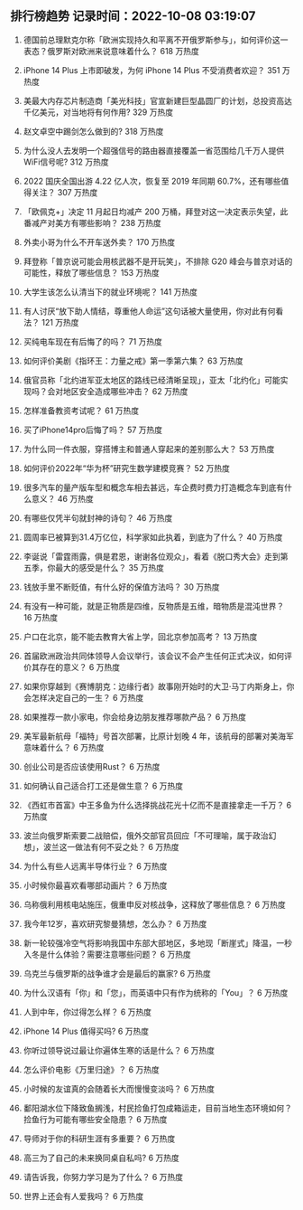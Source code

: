 
## 排行榜趋势 记录时间：2022-10-08 03:19:07
  
  1. 德国前总理默克尔称「欧洲实现持久和平离不开俄罗斯参与」，如何评价这一表态？俄罗斯对欧洲来说意味着什么？ 618 万热度
    
  2. iPhone 14 Plus 上市即破发，为何 iPhone 14 Plus 不受消费者欢迎？ 351 万热度
    
  3. 美最大内存芯片制造商「美光科技」官宣新建巨型晶圆厂的计划，总投资高达千亿美元，对当地将有何作用? 329 万热度
    
  4. 赵文卓空中踢剑怎么做到的? 318 万热度
    
  5. 为什么没人去发明一个超强信号的路由器直接覆盖一省范围给几千万人提供WiFi信号呢? 312 万热度
    
  6. 2022 国庆全国出游 4.22 亿人次，恢复至 2019 年同期 60.7%，还有哪些值得关注？ 307 万热度
    
  7. 「欧佩克+」决定 11 月起日均减产 200 万桶，拜登对这一决定表示失望，此番减产对美方有哪些影响？ 238 万热度
    
  8. 外卖小哥为什么不开车送外卖？ 170 万热度
    
  9. 拜登称「普京说可能会用核武器不是开玩笑」，不排除 G20 峰会与普京对话的可能性，释放了哪些信息？ 153 万热度
    
  10. 大学生该怎么认清当下的就业环境呢？ 141 万热度
    
  11. 有人讨厌“放下助人情结，尊重他人命运”这句话被大量使用，你对此有何看法？ 121 万热度
    
  12. 买纯电车现在有后悔了的吗？ 71 万热度
    
  13. 如何评价美剧《指环王：力量之戒》第一季第六集？ 63 万热度
    
  14. 俄官员称「北约进军亚太地区的路线已经清晰呈现」，亚太「北约化」可能实现吗？会对地区安全造成哪些冲击？ 62 万热度
    
  15. 怎样准备教资考试呢？ 61 万热度
    
  16. 买了iPhone14pro后悔了吗？ 57 万热度
    
  17. 为什么同一件衣服，穿搭博主和普通人穿起来的差别那么大？ 53 万热度
    
  18. 如何评价2022年“华为杯”研究生数学建模竞赛？ 52 万热度
    
  19. 很多汽车的量产版车型和概念车相去甚远，车企费时费力打造概念车到底有什么意义？ 46 万热度
    
  20. 有哪些仅凭半句就封神的诗句？ 46 万热度
    
  21. 圆周率已被算到31.4万亿位，科学家如此执着，到底为了什么？ 40 万热度
    
  22. 李诞说「雷霆雨露，俱是君恩，谢谢各位观众」，看着《脱口秀大会》走到第五季，你最大的感受是什么？ 35 万热度
    
  23. 钱放手里不断贬值，有什么好的保值方法吗？ 30 万热度
    
  24. 有没有一种可能，就是正物质是四维，反物质是五维，暗物质是混沌世界？ 16 万热度
    
  25. 户口在北京，能不能去教育大省上学，回北京参加高考？ 13 万热度
    
  26. 首届欧洲政治共同体领导人会议举行，该会议不会产生任何正式决议，如何评价其存在的意义？ 6 万热度
    
  27. 如果你穿越到《赛博朋克：边缘行者》故事刚开始时的大卫·马丁内斯身上，你会怎样决定自己的一生？ 6 万热度
    
  28. 如果推荐一款小家电，你会给身边朋友推荐哪款产品？ 6 万热度
    
  29. 美军最新航母「福特」号首次部署，比原计划晚 4 年，该航母的部署对美海军意味着什么？ 6 万热度
    
  30. 创业公司是否应该使用Rust？ 6 万热度
    
  31. 如何确认自己适合打工还是做生意？ 6 万热度
    
  32. 《西虹市首富》中王多鱼为什么选择挑战花光十亿而不是直接拿走一千万？ 6 万热度
    
  33. 波兰向俄罗斯索要二战赔偿，俄外交部官员回应「不可理喻，属于政治幻想」，波兰这一做法有何不妥之处？ 6 万热度
    
  34. 为什么有些人远离半导体行业？ 6 万热度
    
  35. 小时候你最喜欢看哪部动画片？ 6 万热度
    
  36. 乌称俄利用核电站施压，俄重申反对核战争，这释放了哪些信息？ 6 万热度
    
  37. 我今年12岁，喜欢研究黎曼猜想，怎么办？ 6 万热度
    
  38. 新一轮较强冷空气将影响我国中东部大部地区，多地现「断崖式」降温，一秒入冬是什么体验？需要注意哪些问题？ 6 万热度
    
  39. 乌克兰与俄罗斯的战争谁才会是最后的赢家? 6 万热度
    
  40. 为什么汉语有「你」和「您」，而英语中只有作为统称的「You」？ 6 万热度
    
  41. 人到中年，你过得怎么样？ 6 万热度
    
  42. iPhone 14 Plus 值得买吗? 6 万热度
    
  43. 你听过领导说过最让你遍体生寒的话是什么？ 6 万热度
    
  44. 怎么评价电影《万里归途》？ 6 万热度
    
  45. 小时候的友谊真的会随着长大而慢慢变淡吗？ 6 万热度
    
  46. 鄱阳湖水位下降致鱼搁浅，村民捡鱼打包成箱运走，目前当地生态环境如何？捡鱼行为可能有哪些安全隐患？ 6 万热度
    
  47. 导师对于你的科研生涯有多重要？ 6 万热度
    
  48. 高三为了自己的未来换同桌自私吗? 6 万热度
    
  49. 请告诉我，你努力学习是为了什么？ 6 万热度
    
  50. 世界上还会有人爱我吗？ 6 万热度
    
